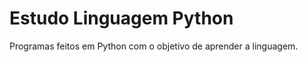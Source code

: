 <html>
  <h1>Estudo Linguagem Python</h1>
  <p>Programas feitos em Python com o objetivo de aprender a linguagem.</p>
</html>
